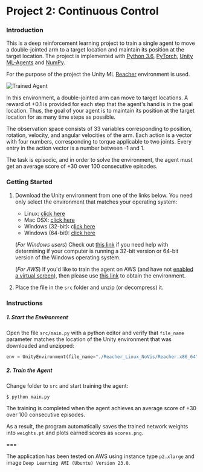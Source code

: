 [//]: # (Image References)

[image1]: https://user-images.githubusercontent.com/10624937/43851024-320ba930-9aff-11e8-8493-ee547c6af349.gif "Trained Agent"

# Project 2: Continuous Control

### Introduction

This is a deep reinforcement learning project to train a single agent to 
move a double-jointed arm to a target location and
maintain its position at the target location.
The project is implemented with [Python 3.6](https://www.python.org/downloads/release/python-360/), [PyTorch](https://pytorch.org/), [Unity ML-Agents](https://github.com/Unity-Technologies/ml-agents/blob/master/docs/Installation.md) and [NumPy](http://www.numpy.org/).

For the purpose of the project the Unity ML [Reacher](https://github.com/Unity-Technologies/ml-agents/blob/master/docs/Learning-Environment-Examples.md#reacher) environment is used.

![Trained Agent][image1]

In this environment, a double-jointed arm can move to target locations. A reward of +0.1 is provided for each step that the agent's hand is in the goal location. Thus, the goal of your agent is to maintain its position at the target location for as many time steps as possible.

The observation space consists of 33 variables corresponding to position, rotation, velocity, and angular velocities of the arm.
Each action is a vector with four numbers, corresponding to torque applicable to two joints.
Every entry in the action vector is a number between -1 and 1.

The task is episodic, and in order to solve the environment, the agent must get an average score of +30 over 100 consecutive episodes.

### Getting Started

1. Download the Unity environment from one of the links below.  You need only select the environment that matches your operating system:
    - Linux: [click here](https://s3-us-west-1.amazonaws.com/udacity-drlnd/P2/Reacher/one_agent/Reacher_Linux.zip)
    - Mac OSX: [click here](https://s3-us-west-1.amazonaws.com/udacity-drlnd/P2/Reacher/one_agent/Reacher.app.zip)
    - Windows (32-bit): c[lick here](https://s3-us-west-1.amazonaws.com/udacity-drlnd/P2/Reacher/one_agent/Reacher_Windows_x86.zip)
    - Windows (64-bit): [click here](https://s3-us-west-1.amazonaws.com/udacity-drlnd/P2/Reacher/one_agent/Reacher_Windows_x86_64.zip)

    (_For Windows users_) Check out [this link](https://support.microsoft.com/en-us/help/827218/how-to-determine-whether-a-computer-is-running-a-32-bit-version-or-64) if you need help with determining if your computer is running a 32-bit version or 64-bit version of the Windows operating system.

    (_For AWS_) If you'd like to train the agent on AWS (and have not [enabled a virtual screen](https://github.com/Unity-Technologies/ml-agents/blob/master/docs/Training-on-Amazon-Web-Service.md)), then please use [this link](https://s3-us-west-1.amazonaws.com/udacity-drlnd/P2/Reacher/one_agent/Reacher_Linux_NoVis.zip) to obtain the environment.

2. Place the file in the `src` folder and unzip (or decompress) it. 

### Instructions

##### 1. Start the Environment

Open the file `src/main.py` with a python editor and verify that
`file_name` parameter matches the location of the Unity environment that was downloaded and unzipped:
```python
env = UnityEnvironment(file_name="./Reacher_Linux_NoVis/Reacher.x86_64")
```

##### 2. Train the Agent
Change folder to `src` and start training the agent:
```sh
$ python main.py
```
The training is completed when the agent achieves an average score of +30 over 100 consecutive episodes.

As a result, the program automatically saves the trained network weights into `weights.pt` and plots earned scores as `scores.png`.

===

The application has been tested on AWS using instance type `p2.xlarge` and image `Deep Learning AMI (Ubuntu) Version 23.0`.